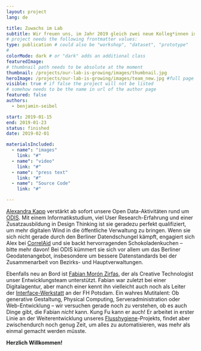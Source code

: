 ```yaml
---
layout: project
lang: de

title: Zuwachs im Lab
subtitle: Wir freuen uns, im Jahr 2019 gleich zwei neue Kolleg*innen im Lab zu begrüßen!
# project needs the following frontmatter values:
type: publication # could also be "workshop", "dataset", "prototype"
#
colorMode: dark # or "dark" adds an additional class
featuredImage: 
# thumbnail path needs to be absolute at the moment
thumbnail: /projects/our-lab-is-growing/images/thumbnail.jpg
heroImage: /projects/our-lab-is-growing/images/team_new.jpg #full page url
visible: true # if false the project will not be listed
# somehow needs to be the name in url of the author page
featured: false
authors:
  - benjamin-seibel

start: 2019-01-15
end: 2019-01-23
status: finished
date: 2019-02-01

materialsIncluded:
  - name": "images"
    link: "#"
  - name": "video"
    link: "#"
  - name": "press text"
    link: "#"
  - name": "Source Code"
    link: "#"

---
```


[Alexandra Kapp](https://twitter.com/lxndrkp) verstärkt ab sofort unsere Open Data-Aktivitäten rund um [ODIS](http://odis-berlin.de/). Mit einem Informatikstudium, viel User Research-Erfahrung und einer Zusatzausbildung in Design Thinking ist sie geradezu perfekt qualifiziert, um mehr digitalen Wind in die öffentliche Verwaltung zu bringen. Wenn sie sich nicht gerade durch den Berliner Datendschungel kämpft, engagiert sich Alex bei [CorrelAid](https://correlaid.org/) und sie backt hervorragenden Schokoladenkuchen – bitte mehr davon! Bei ODIS kümmert sie sich vor allem um das Berliner Geodatenangebot, insbesondere um bessere Datenstandards bei der Zusammenarbeit von Bezirks- und Hauptverwaltungen.

Ebenfalls neu an Bord ist [Fabian Morón Zirfas](https://twitter.com/fmoronzirfas), der als Creative Technologist unser Entwicklungsteam unterstützt. Fabian war zuletzt bei einer Digitalagentur, aber manch einer kennt ihn vielleicht auch noch als Leiter der [Interface-Werkstatt](https://www.fh-potsdam.de/studieren/fachbereiche/design/werkstaetten/interface-werkstatt/) an der FH Potsdam. Ein wahres Mutitalent: Ob generative Gestaltung, Physical Computing, Serveradministration oder Web-Entwicklung – wir versuchen gerade noch zu verstehen, ob es auch Dinge gibt, die Fabian _nicht_ kann. Kung Fu kann er auch! Er arbeitet in erster Linie an der Weiterentwicklung unseres [Flusshygiene](http://badegewaesser-berlin.de/)\-Projekts, findet aber zwischendurch noch genug Zeit, um alles zu automatisieren, was mehr als einmal gemacht werden müsste.

**Herzlich Willkommen!**


